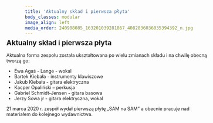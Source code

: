 ```yaml
---
title: 'Aktualny skład i pierwsza płyta'
body_classes: modular
image_align: left
media_order: 240908085_163201039281867_4082836036035394392_n.jpg
---
```


<div class="mytext">
    <h2>Aktualny skład i pierwsza płyta</h2>
    <div>Aktualna forma zespołu została ukształtowana po wielu zmianach składu i na chwilę obecną tworzą go:</div>
    <ul>
     <li>Ewa Agaś - Lange - wokal </li>
     <li>Bartek Kiebała - instrumenty klawiszowe</li>
     <li>Jakub Kiebała - gitara elektryczna</li>
     <li>Kacper Opaliński &ndash; perkusja</li>
    <li>Gabriel Schmidt-Jensen - gitara basowa&nbsp;</li>
    <li>Jerzy Sowa jr - gitara elektryczna, wokal</li>
    </ul>
  <div>21 marca 2020 r. zesp&oacute;ł wydał pierwszą płytę &bdquo;SAM na SAM&rdquo; a obecnie pracuje nad materiałem do kolejnego wydawnictwa.</div>
</div>
<style>
    .mytext{
        margin-top: -20px;
        font-size: 20px;
        margin-left: -10%;
    }
    .foto img{
        box-shadow: rgba(0, 0, 0, 0.452) 0px 15px 25px, rgba(0, 0, 0, 0.151) 0px 5px 10px;
        border:  #35393D 1px solid;
        border-radius: 5px;
        max-height: 85%;
        max-width: auto;
    }
    section.section.modular-text.bg-gray{
        padding-bottom: 0;
    }
    @media screen and (max-width:940px) {
        .mytext{
        margin-left: 0%;
        }
    }
    @media screen and (max-width:940px) {
        .mytext{
        margin-left: 0%;
        }
    }
    @media screen and (max-width:1080px) {
        .mytext , .mytext2{
        font-size: 0.9em;
        }
    }
    @media screen and (max-width:840px) {
        .mytext , .mytext2{
        font-size: 20px;
        text-align: justify;
        }
    }
</style>